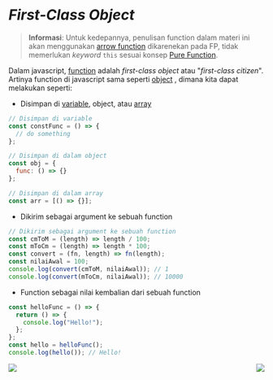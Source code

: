 # _First-Class Object_

> **Informasi**: Untuk kedepannya, penulisan function dalam materi ini akan menggunakan [arrow function](../../ES6/003_arrow_function) dikarenekan pada FP, tidak memerlukan _keyword_ `this` sesuai konsep [Pure Function](../003_Pure_Function).

Dalam javascript, [function](../../Basic/008_function) adalah _first-class object_ atau "_first-class citizen_". Artinya function di javascript sama seperti [object](../../Basic/011_object) , dimana kita dapat melakukan seperti:

- Disimpan di [variable](../../Basic/002_variable_datatype), object, atau [array](../../Basic/009_array)

```js
// Disimpan di variable
const constFunc = () => {
  // do something
};

// Disimpan di dalam object
const obj = {
  func: () => {}
};

// Disimpan di dalam array
const arr = [() => {}];
```

- Dikirim sebagai argument ke sebuah function

```js
// Dikirim sebagai argument ke sebuah function
const cmToM = (length) => length / 100;
const mToCm = (length) => length * 100;
const convert = (fn, length) => fn(length);
const nilaiAwal = 100;
console.log(convert(cmToM, nilaiAwal)); // 1
console.log(convert(mToCm, nilaiAwal)); // 10000
```

- Function sebagai nilai kembalian dari sebuah function

```js
const helloFunc = () => {
  return () => {
    console.log("Hello!");
  };
};
const hello = helloFunc();
console.log(hello()); // Hello!
```

[<img align="left" src="https://api.bellshade.org/badge/navigation?badgeType=previous&text=Introduction" />](../001_Introduction)

[<img align="right" src="https://api.bellshade.org/badge/navigation?badgeType=next&text=Pure%20Function" />](../003_Pure_Function)
